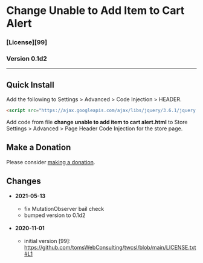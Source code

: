 # Change Unable to Add Item to Cart Alert

### [License][99]

### Version 0.1d2

---

## Quick Install

Add the following to Settings > Advanced > Code Injection > HEADER.

```html
<script src="https://ajax.googleapis.com/ajax/libs/jquery/3.6.1/jquery.min.js"></script>
```

Add code from file **change unable to add item to cart alert.html** to Store
Settings > Advanced > Page Header Code Injection for the store page.

## Make a Donation

Please consider [making a donation](https://github.com/tomsWebConsulting/twcsl#make-a-donation).

## Changes

* **2021-05-13**
<br><br>
  * fix MutationObserver bail check
  * bumped version to 0.1d2
  <br><br>
* **2020-11-01**
<br><br>
  * initial version
[99]: https://github.com/tomsWebConsulting/twcsl/blob/main/LICENSE.txt#L1
